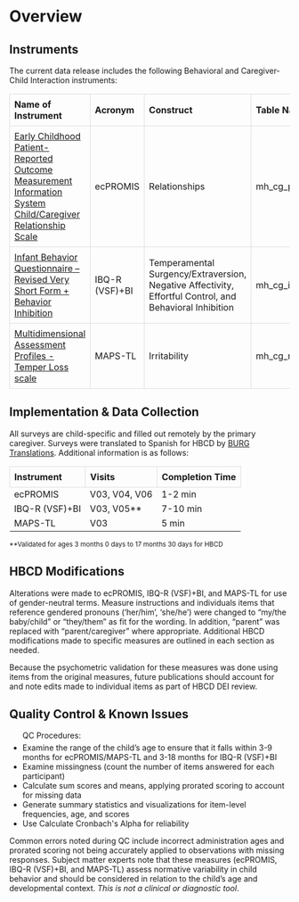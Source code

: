 # Overview

## Instruments
The current data release includes the following Behavioral and Caregiver-Child Interaction instruments:

<table style="width: 100%; border-collapse: collapse; table-layout: fixed;">
  <thead>
    <tr>
      <th style="border: 1px solid #ddd; padding: 8px; text-align: left;">Name of Instrument</th>
      <th style="border: 1px solid #ddd; padding: 8px; text-align: left;">Acronym</th>
      <th style="border: 1px solid #ddd; padding: 8px; text-align: left;">Construct</th>
      <th style="border: 1px solid #ddd; padding: 8px; text-align: left;">Table Name</th>
    </tr>
  </thead>
<tbody>
	<tr>
		<td style="border: 1px solid #ddd; padding: 8px; word-wrap: break-word; white-space: normal;"><a href="../ecPROMIS">Early Childhood Patient-Reported Outcome Measurement Information System Child/Caregiver Relationship Scale</a></td>
		<td style="border: 1px solid #ddd; padding: 8px; word-wrap: break-word; white-space: normal;">ecPROMIS</td>
		<td style="border: 1px solid #ddd; padding: 8px; word-wrap: break-word; white-space: normal;">Relationships</td>
		<td style="border: 1px solid #ddd; padding: 8px; word-wrap: break-word; white-space: normal;">mh_cg_pms__cc__inf?</td>
	</tr>
	<tr>
		<td style="border: 1px solid #ddd; padding: 8px; word-wrap: break-word; white-space: normal;"><a href="../IBQ-R">Infant Behavior Questionnaire &ndash; Revised Very Short Form + Behavior Inhibition</a></td>
		<td style="border: 1px solid #ddd; padding: 8px; word-wrap: break-word; white-space: normal;">IBQ-R (VSF)+BI</td>
		<td style="border: 1px solid #ddd; padding: 8px; word-wrap: break-word; white-space: normal;">Temperamental Surgency/Extraversion, Negative Affectivity, Effortful Control, and Behavioral Inhibition</td>
		<td style="border: 1px solid #ddd; padding: 8px; word-wrap: break-word; white-space: normal;">mh_cg_ibqr</td>
	</tr>
	<tr>
		<td style="border: 1px solid #ddd; padding: 8px; word-wrap: break-word; white-space: normal;"><a href="../MAPS-TL">Multidimensional Assessment Profiles - Temper Loss scale</a></td>
		<td style="border: 1px solid #ddd; padding: 8px; word-wrap: break-word; white-space: normal;">MAPS-TL</td>
		<td style="border: 1px solid #ddd; padding: 8px; word-wrap: break-word; white-space: normal;">Irritability</td>
		<td style="border: 1px solid #ddd; padding: 8px; word-wrap: break-word; white-space: normal;">mh_cg_mapdb__inf?</td>
	</tr>
</tbody>
</table>

## Implementation & Data Collection

All surveys are child-specific and filled out remotely by the primary caregiver. Surveys were translated to Spanish for HBCD by [BURG Translations](https://burgtranslations.com/our-services/). Additional information is as follows:

<table style="width: 100%; border-collapse: collapse; table-layout: fixed;">
  <thead>
    <tr>
      <th style="border: 1px solid #ddd; padding: 8px; text-align: left;">Instrument</th>
      <th style="border: 1px solid #ddd; padding: 8px; text-align: left;">Visits</th>
      <th style="border: 1px solid #ddd; padding: 8px; text-align: left;">Completion Time</th>      
    </tr>
  </thead>
<tbody>
	<tr>
		<td>ecPROMIS</td>
		<td>V03, V04, V06</td>
		<td>1-2 min</td>
	</tr>
	<tr>
		<td>IBQ-R (VSF)+BI</td>
		<td>V03, V05**</td>
		<td>7-10 min</td>
	</tr>
	<tr>
		<td>MAPS-TL</td>
		<td>V03</td>
		<td>5 min</td>
	</tr>
</tbody>
</table>
<small>**Validated for ages 3 months 0 days to 17 months 30 days for HBCD</small>


## HBCD Modifications
Alterations were made to ecPROMIS, IBQ-R (VSF)+BI, and MAPS-TL for use of gender-neutral terms. Measure instructions and individuals items that reference gendered pronouns (‘her/him’, ‘she/he’) were changed to “my/the baby/child” or “they/them” as fit for the wording. In addition, “parent” was replaced with “parent/caregiver” where appropriate. Additional HBCD modifications made to specific measures are outlined in each section as needed.

Because the psychometric validation for these measures was done using items from the original measures, future publications should account for and note edits made to individual items as part of HBCD DEI review.

## Quality Control & Known Issues  
<ul>
<p style="font-size: 1em; margin-bottom: 5px;">QC Procedures:</p>
<li>Examine the range of the child’s age to ensure that it falls within 3-9 months for ecPROMIS/MAPS-TL and 3-18 months for IBQ-R (VSF)+BI</li>
<li>Examine missingness (count the number of items answered for each participant)</li>
<li>Calculate sum scores and means, applying prorated scoring to account for missing data</li>
<li>Generate summary statistics and visualizations for item-level frequencies, age, and scores</li>
<li>Use Calculate Cronbach's Alpha for reliability </li>
</ul>

Common errors noted during QC include incorrect administration ages and prorated scoring not being accurately applied to observations with missing responses. Subject matter experts note that these measures (ecPROMIS, IBQ-R (VSF)+BI, and MAPS-TL) assess normative variability in child behavior and should be considered in relation to the child’s age and developmental context. *This is not a clinical or diagnostic tool*.


